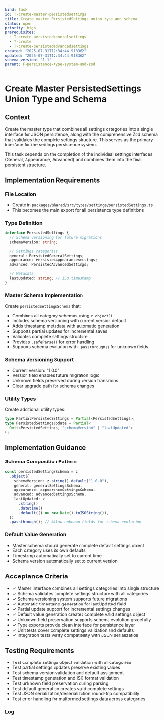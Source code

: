 ```yaml
---
kind: task
id: T-create-master-persistedsettings
title: Create master PersistedSettings union type and schema
status: open
priority: high
prerequisites:
  - T-create-persistedgeneralsettings
  - T-create
  - T-create-persistedadvancedsettings
created: "2025-07-31T12:34:44.918362"
updated: "2025-07-31T12:34:44.918362"
schema_version: "1.1"
parent: F-persistence-type-system-and-zod
---
```


# Create Master PersistedSettings Union Type and Schema

## Context

Create the master type that combines all settings categories into a single interface for JSON persistence, along with the comprehensive Zod schema that validates the complete settings structure. This serves as the primary interface for the settings persistence system.

This task depends on the completion of the individual settings interfaces (General, Appearance, Advanced) and combines them into the final persistent structure.

## Implementation Requirements

### File Location

- Create in `packages/shared/src/types/settings/persistedSettings.ts`
- This becomes the main export for all persistence type definitions

### Type Definition

```typescript
interface PersistedSettings {
  // Schema versioning for future migrations
  schemaVersion: string;

  // Settings categories
  general: PersistedGeneralSettings;
  appearance: PersistedAppearanceSettings;
  advanced: PersistedAdvancedSettings;

  // Metadata
  lastUpdated: string; // ISO timestamp
}
```

### Master Schema Implementation

Create `persistedSettingsSchema` that:

- Combines all category schemas using `z.object()`
- Includes schema versioning with current version default
- Adds timestamp metadata with automatic generation
- Supports partial updates for incremental saves
- Validates complete settings structure
- Provides `.safeParse()` for error handling
- Supports schema evolution with `.passthrough()` for unknown fields

### Schema Versioning Support

- Current version: "1.0.0"
- Version field enables future migration logic
- Unknown fields preserved during version transitions
- Clear upgrade path for schema changes

### Utility Types

Create additional utility types:

```typescript
type PartialPersistedSettings = Partial<PersistedSettings>;
type PersistedSettingsUpdate = Partial<
  Omit<PersistedSettings, "schemaVersion" | "lastUpdated">
>;
```

## Implementation Guidance

### Schema Composition Pattern

```typescript
const persistedSettingsSchema = z
  .object({
    schemaVersion: z.string().default("1.0.0"),
    general: generalSettingsSchema,
    appearance: appearanceSettingsSchema,
    advanced: advancedSettingsSchema,
    lastUpdated: z
      .string()
      .datetime()
      .default(() => new Date().toISOString()),
  })
  .passthrough(); // Allow unknown fields for schema evolution
```

### Default Value Generation

- Master schema should generate complete default settings object
- Each category uses its own defaults
- Timestamp automatically set to current time
- Schema version automatically set to current version

## Acceptance Criteria

- ✓ Master interface combines all settings categories into single structure
- ✓ Schema validates complete settings structure with all categories
- ✓ Schema versioning system supports future migrations
- ✓ Automatic timestamp generation for lastUpdated field
- ✓ Partial update support for incremental settings changes
- ✓ Default value generation creates complete valid settings object
- ✓ Unknown field preservation supports schema evolution gracefully
- ✓ Type exports provide clean interface for persistence layer
- ✓ Unit tests cover complete settings validation and defaults
- ✓ Integration tests verify compatibility with JSON serialization

## Testing Requirements

- Test complete settings object validation with all categories
- Test partial settings updates preserve existing values
- Test schema version validation and default assignment
- Test timestamp generation and ISO format validation
- Test unknown field preservation during parsing
- Test default generation creates valid complete settings
- Test JSON serialization/deserialization round-trip compatibility
- Test error handling for malformed settings data across categories

### Log
